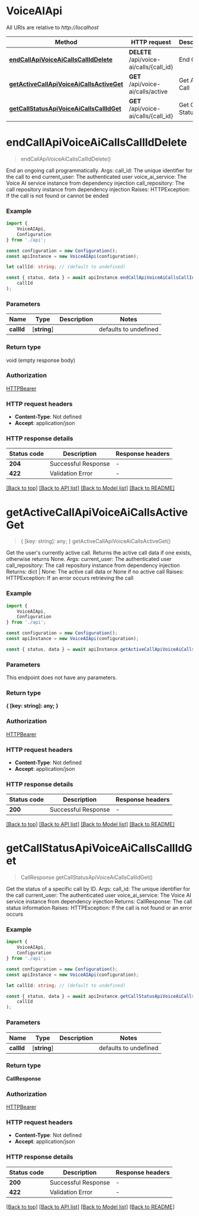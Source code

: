 # VoiceAIApi

All URIs are relative to *http://localhost*

|Method | HTTP request | Description|
|------------- | ------------- | -------------|
|[**endCallApiVoiceAiCallsCallIdDelete**](#endcallapivoiceaicallscalliddelete) | **DELETE** /api/voice-ai/calls/{call_id} | End Call|
|[**getActiveCallApiVoiceAiCallsActiveGet**](#getactivecallapivoiceaicallsactiveget) | **GET** /api/voice-ai/calls/active | Get Active Call|
|[**getCallStatusApiVoiceAiCallsCallIdGet**](#getcallstatusapivoiceaicallscallidget) | **GET** /api/voice-ai/calls/{call_id} | Get Call Status|

# **endCallApiVoiceAiCallsCallIdDelete**
> endCallApiVoiceAiCallsCallIdDelete()

End an ongoing call programmatically.  Args:     call_id: The unique identifier for the call to end     current_user: The authenticated user     voice_ai_service: The Voice AI service instance from dependency injection     call_repository: The call repository instance from dependency injection  Raises:     HTTPException: If the call is not found or cannot be ended

### Example

```typescript
import {
    VoiceAIApi,
    Configuration
} from './api';

const configuration = new Configuration();
const apiInstance = new VoiceAIApi(configuration);

let callId: string; // (default to undefined)

const { status, data } = await apiInstance.endCallApiVoiceAiCallsCallIdDelete(
    callId
);
```

### Parameters

|Name | Type | Description  | Notes|
|------------- | ------------- | ------------- | -------------|
| **callId** | [**string**] |  | defaults to undefined|


### Return type

void (empty response body)

### Authorization

[HTTPBearer](../README.md#HTTPBearer)

### HTTP request headers

 - **Content-Type**: Not defined
 - **Accept**: application/json


### HTTP response details
| Status code | Description | Response headers |
|-------------|-------------|------------------|
|**204** | Successful Response |  -  |
|**422** | Validation Error |  -  |

[[Back to top]](#) [[Back to API list]](../README.md#documentation-for-api-endpoints) [[Back to Model list]](../README.md#documentation-for-models) [[Back to README]](../README.md)

# **getActiveCallApiVoiceAiCallsActiveGet**
> { [key: string]: any; } getActiveCallApiVoiceAiCallsActiveGet()

Get the user\'s currently active call.  Returns the active call data if one exists, otherwise returns None.  Args:     current_user: The authenticated user     call_repository: The call repository instance from dependency injection  Returns:     dict | None: The active call data or None if no active call  Raises:     HTTPException: If an error occurs retrieving the call

### Example

```typescript
import {
    VoiceAIApi,
    Configuration
} from './api';

const configuration = new Configuration();
const apiInstance = new VoiceAIApi(configuration);

const { status, data } = await apiInstance.getActiveCallApiVoiceAiCallsActiveGet();
```

### Parameters
This endpoint does not have any parameters.


### Return type

**{ [key: string]: any; }**

### Authorization

[HTTPBearer](../README.md#HTTPBearer)

### HTTP request headers

 - **Content-Type**: Not defined
 - **Accept**: application/json


### HTTP response details
| Status code | Description | Response headers |
|-------------|-------------|------------------|
|**200** | Successful Response |  -  |

[[Back to top]](#) [[Back to API list]](../README.md#documentation-for-api-endpoints) [[Back to Model list]](../README.md#documentation-for-models) [[Back to README]](../README.md)

# **getCallStatusApiVoiceAiCallsCallIdGet**
> CallResponse getCallStatusApiVoiceAiCallsCallIdGet()

Get the status of a specific call by ID.  Args:     call_id: The unique identifier for the call     current_user: The authenticated user     voice_ai_service: The Voice AI service instance from dependency injection  Returns:     CallResponse: The call status information  Raises:     HTTPException: If the call is not found or an error occurs

### Example

```typescript
import {
    VoiceAIApi,
    Configuration
} from './api';

const configuration = new Configuration();
const apiInstance = new VoiceAIApi(configuration);

let callId: string; // (default to undefined)

const { status, data } = await apiInstance.getCallStatusApiVoiceAiCallsCallIdGet(
    callId
);
```

### Parameters

|Name | Type | Description  | Notes|
|------------- | ------------- | ------------- | -------------|
| **callId** | [**string**] |  | defaults to undefined|


### Return type

**CallResponse**

### Authorization

[HTTPBearer](../README.md#HTTPBearer)

### HTTP request headers

 - **Content-Type**: Not defined
 - **Accept**: application/json


### HTTP response details
| Status code | Description | Response headers |
|-------------|-------------|------------------|
|**200** | Successful Response |  -  |
|**422** | Validation Error |  -  |

[[Back to top]](#) [[Back to API list]](../README.md#documentation-for-api-endpoints) [[Back to Model list]](../README.md#documentation-for-models) [[Back to README]](../README.md)


